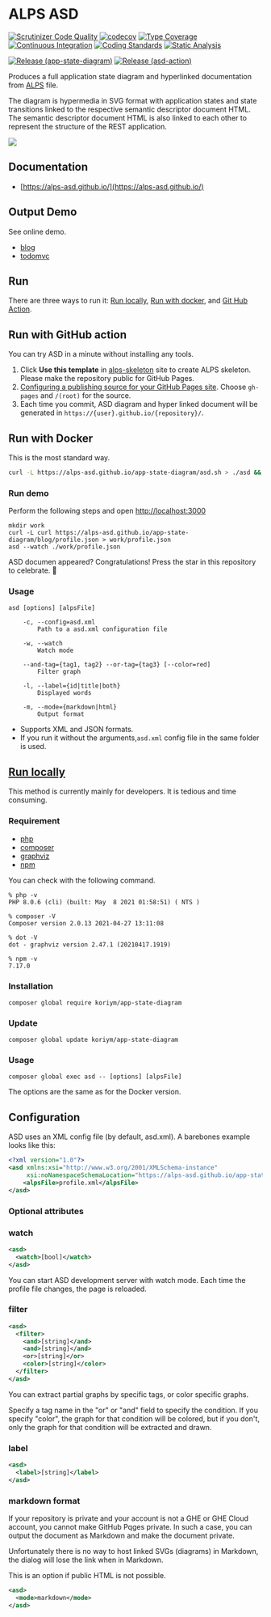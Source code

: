 # ALPS ASD
[![Scrutinizer Code Quality](https://scrutinizer-ci.com/g/alps-asd/app-state-diagram/badges/quality-score.png?b=master)](https://scrutinizer-ci.com/g/alps-asd/app-state-diagram/?branch=master)
[![codecov](https://codecov.io/gh/alps-asd/app-state-diagram/branch/master/graph/badge.svg?token=FIVDUG18AZ)](https://codecov.io/gh/koriym/app-state-diagram)
[![Type Coverage](https://shepherd.dev/github/alps-asd/app-state-diagram/coverage.svg)](https://shepherd.dev/github/alps-asd/app-state-diagram)
[![Continuous Integration](https://github.com/alps-asd/app-state-diagram/actions/workflows/continuous-integration.yml/badge.svg)](https://github.com/alps-asd/app-state-diagram/actions/workflows/continuous-integration.yml)
[![Coding Standards](https://github.com/alps-asd/app-state-diagram/actions/workflows/coding-standards.yml/badge.svg)](https://github.com/alps-asd/app-state-diagram/actions/workflows/coding-standards.yml)
[![Static Analysis](https://github.com/alps-asd/app-state-diagram/actions/workflows/static-analysis.yml/badge.svg)](https://github.com/alps-asd/app-state-diagram/actions/workflows/static-analysis.yml)

[![Release (app-state-diagram)](https://github.com/alps-asd/app-state-diagram/actions/workflows/release-app-state-diagram.yml/badge.svg)](https://github.com/alps-asd/app-state-diagram/actions/workflows/release-app-state-diagram.yml)
[![Release (asd-action)](https://github.com/alps-asd/app-state-diagram/actions/workflows/release-asd-action.yml/badge.svg)](https://github.com/alps-asd/app-state-diagram/actions/workflows/release-asd-action.yml) 


Produces a full application state diagram and hyperlinked documentation from [ALPS](http://alps.io/) file.

The diagram is hypermedia in SVG format with application states and state transitions linked to the respective semantic descriptor document HTML. The semantic descriptor document HTML is also linked to each other to represent the structure of the REST application.

<a href="https://alps-asd.github.io/app-state-diagram/blog/profile.svg"><img src="https://alps-asd.github.io/app-state-diagram/blog/profile.svg"></a>

## Documentation

* [https://alps-asd.github.io/](https://alps-asd.github.io/)

## Output Demo

See online demo.

* [blog](https://alps-asd.github.io/app-state-diagram/blog/)
* [todomvc](https://alps-asd.github.io/app-state-diagram/todomvc/)

## Run

There are three ways to run it: [Run locally](#run-locally),  [Run with docker](#docker), and [Git Hub Action](https://github.com/alps-asd/asd-action).

## Run with GitHub action

You can try ASD in a minute without installing any tools.

1. Click **Use this template** in [alps-skeleton](https://github.com/alps-asd/alps-skeleton) site to create ALPS skeleton. Please make the repository public for GitHub Pages. 
2. [Configuring a publishing source for your GitHub Pages site](https://docs.github.com/en/pages/getting-started-with-github-pages/configuring-a-publishing-source-for-your-github-pages-site). Choose `gh-pages` and `/(root)` for the source.
3. Each time you commit, ASD diagram and hyper linked document will be generated in `https://{user}.github.io/{repository}/`.

## <a name="docker">Run with Docker</a>

This is the most standard way.


```bash
curl -L https://alps-asd.github.io/app-state-diagram/asd.sh > ./asd && chmod +x ./asd && sudo mv ./asd /usr/local/bin
```

### Run demo

Perform the following steps and open [http://localhost:3000](http://localhost:3000)


```
mkdir work
curl -L curl https://alps-asd.github.io/app-state-diagram/blog/profile.json > work/profile.json
asd --watch ./work/profile.json
```

ASD documen appeared? Congratulations! Press the star in this repository to celebrate. 🌟

### Usage

```
asd [options] [alpsFile]

    -c, --config=asd.xml
        Path to a asd.xml configuration file

    -w, --watch
        Watch mode

    --and-tag={tag1, tag2} --or-tag={tag3} [--color=red]
        Filter graph

    -l, --label={id|title|both}
        Displayed words

    -m, --mode={markdown|html}
        Output format
```

* Supports XML and JSON formats.
* If you run it without the arguments,`asd.xml` config file in the same folder is used.


## [Run locally](#run-locally)

This method is currently mainly for developers.
It is tedious and time consuming.

### Requirement

* [php](https://www.php.net/manual/en/install.php)
* [composer](https://getcomposer.org/)
* [graphviz](https://graphviz.org/download/)
* [npm](https://nodejs.org/en/download/)


You can check with the following command.

```
% php -v
PHP 8.0.6 (cli) (built: May  8 2021 01:58:51) ( NTS )

% composer -V
Composer version 2.0.13 2021-04-27 13:11:08

% dot -V    
dot - graphviz version 2.47.1 (20210417.1919)

% npm -v
7.17.0
```

### Installation

```
composer global require koriym/app-state-diagram
```

### Update

```
composer global update koriym/app-state-diagram
```

### Usage

```
composer global exec asd -- [options] [alpsFile]
```

The options are the same as for the Docker version.

## Configuration

ASD uses an XML config file (by default, asd.xml). A barebones example looks like this:

```xml
<?xml version="1.0"?>
<asd xmlns:xsi="http://www.w3.org/2001/XMLSchema-instance"
     xsi:noNamespaceSchemaLocation="https://alps-asd.github.io/app-state-diagram/asd.xsd">
    <alpsFile>profile.xml</alpsFile>
</asd>
```

### Optional <asd /> attributes

### watch

```xml
<asd>
  <watch>[bool]</watch>
</asd>
```

You can start ASD development server with watch mode.
Each time the profile file changes, the page is reloaded.

### filter

```xml
<asd>
  <filter>
    <and>[string]</and>
    <and>[string]</and>
    <or>[string]</or>
    <color>[string]</color>
  </filter>
</asd>
```

You can extract partial graphs by specific tags, or color specific graphs.

Specify a tag name in the "or" or "and" field to specify the condition. If you specify "color", the graph for that condition will be colored, but if you don't, only the graph for that condition will be extracted and drawn.

### label

```xml
<asd>
  <label>[string]</label>
</asd>
```

### markdown format

If your repository is private and your account is not a GHE or GHE Cloud account, you cannot make GitHub Pqges private. In such a case, you can output the document as Markdown and make the document private.

Unfortunately there is no way to host linked SVGs (diagrams) in Markdown, the dialog will lose the link when in Markdown.

This is an option if public HTML is not possible.

```xml
<asd>
  <mode>markdown</mode>
</asd>
```
